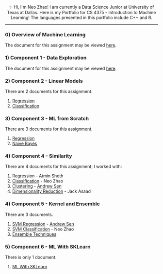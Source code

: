<p align="center">
  ✨ Hi, I'm Neo Zhao! I am currently a Data Science Junior at University of Texas at Dallas. Here is my Portfolio for CS 4375 - Introduction to Machine Learning! The languages presented in this portfolio include C++ and R.
  </p>

------------------

### 0) Overview of Machine Learning
The document for this assignment may be viewed [here](overviewOfML.pdf).


### 1) Component 1 - Data Exploration
The document for this assignment may be viewed [here](portCompOne.pdf).

### 2) Component 2 - Linear Models
There are 2 documents for this assignment. 
1) [Regression](Regression.pdf)
2) [Classification](Classification.pdf)

### 3) Component 3 - ML from Scratch
There are 3 documents for this assignment.
1) [Regression](fourRegression.cpp)
2) [Naive Bayes](fourNaiveBayes.cpp)

### 4) Component 4 - Similarity
There are 4 documents for this assignment; I worked with: 
1) Regression - Atmin Sheth
2) [Classification](classificationFive.pdf) - Neo Zhao
3) [Clustering](ClusteringAndrew.pdf) - [Andrew Sen](https://github.com/platformer)
4) [Dimensionality Reduction](DimensionalityJack.pdf) - Jack Asaad

### 4) Component 5 - Kernel and Ensemble
There are 3 documents.
1) [SVM Regression](RegressionA.pdf) - [Andrew Sen](https://github.com/platformer)
2) [SVM Classification](classSix.pdf) - Neo Zhao
3) [Ensemble Techniques](RF_XG_ADA.pdf)

### 5) Component 6 - ML With SKLearn
There is only 1 document.
1) [ML With SKLearn](MLwithSKLearn.pdf) 
